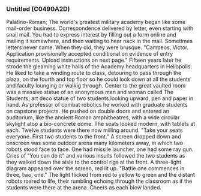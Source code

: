 ### Untitled (C0490A2D)

Palatino-Roman; The world's greatest military academy began like some mail-order business. Correspondence delivered by letter, even starting with snail mail. You had to express interest by filling out a form online and mailing it somewhere, and then waiting to hear nack in the mail. Sometimes letters never came. When they did, they were brusque. "Campeos, Victor. Application provisionally accepted conditional on evidence of entry requirements. Upload instructions on next page." Fifteen years later he strode the gleaming white halls of the Academy headquarters in Heliopolis. He liked to take a winding route to class, detouring to pass through the plaza, on the fourth and top floor so he could look down at all the students and faculty lounging or walkig through. Center to the great vaulted room was a massive statue of an anonymous man and woman called The Students, art deco statue of two students looking upward, pen and paper in hand. As professor of combat robotics he worked with graduate students on capstone projects. He pushed on double doors and entered an auditorium, like the ancient Roman amphitheatres, with a wide circular skylight atop a bio-concrete dome. The seats looked modern, with tablets at each. Twelve students were there now milling around. "Take your seats everyone. First two students to the front." A screen dropped down and onscreen was some outdoor arena many kilometers away, in which two robots stood face to face. One had missile launcher, one had some ray gun. Cries of "You can do it" and various insults followed the two students as they walked down the aisle to the control rigs at the front. A three-light diagram appeared over the screen, red lit up. "Battle one commences in three, two, one." The light flicked from red to yellow to green and the distant robots roared to life, their rumbling echoing through the classroom as if the students were there at the arena. Cheers as each blow landed.
